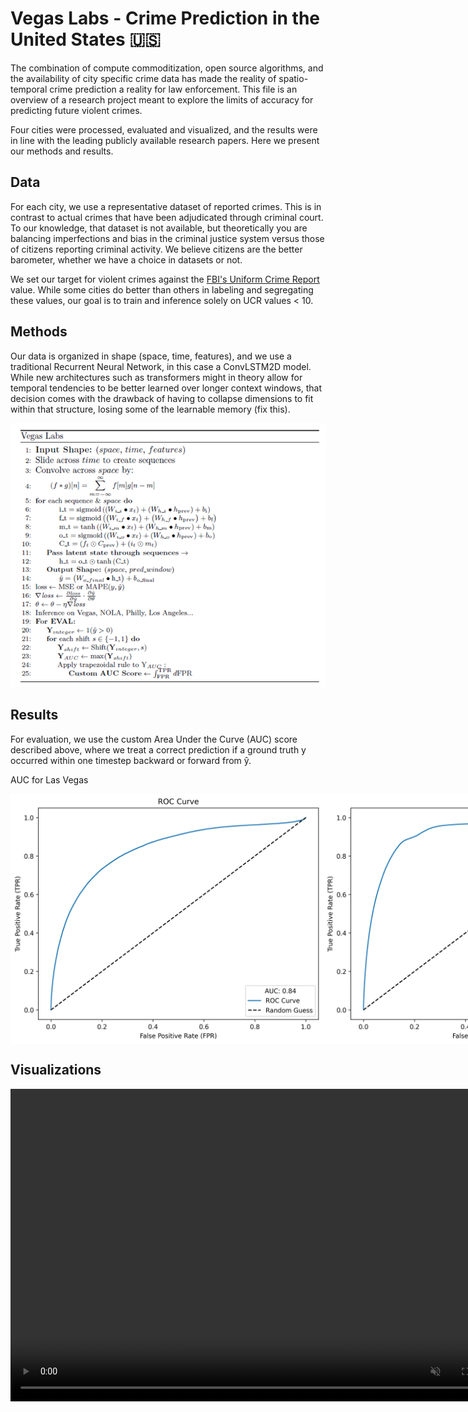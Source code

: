 # Vegas Labs - Crime Prediction in the United States &#x1F1FA;&#x1F1F8;

The combination of compute commoditization, open source algorithms, and the availability of city specific crime data has made the reality of spatio-temporal crime prediction a reality for law enforcement. This file is an overview of a research project meant to explore the limits of accuracy for predicting future violent crimes. 

Four cities were processed, evaluated and visualized, and the results were in line with the leading publicly available research papers. Here we present our methods and results.

## Data

For each city, we use a representative dataset of reported crimes. This is in contrast to actual crimes that have been adjudicated through criminal court. To our knowledge, that dataset is not available, but theoretically you are balancing imperfections and bias in the criminal justice system versus those of citizens reporting criminal activity. We believe citizens are the better barometer, whether we have a choice in datasets or not. 

We set our target for violent crimes against the [FBI's Uniform Crime Report](https://ucr.fbi.gov/additional-ucr-publications/ucr_handbook.pdf) value. While some cities do better than others in labeling and segregating these values, our goal is to train and inference solely on UCR values < 10.

## Methods

Our data is organized in shape (space, time, features), and we use a traditional Recurrent Neural Network, in this case a ConvLSTM2D model. While new architectures such as transformers might in theory allow for temporal tendencies to be better learned over longer context windows, that decision comes with the drawback of having to collapse dimensions to fit within that structure, losing some of the learnable memory (fix this).

![Crime](https://github.com/willmason76/willmason76/blob/main/Projects/Crime/algo.png)

## Results

For evaluation, we use the custom Area Under the Curve (AUC) score described above, where we treat a correct prediction if a ground truth y occurred within one timestep backward or forward from ŷ.

AUC for Las Vegas
<div style="display: flex; align-items: center;">
    <img src="https://raw.githubusercontent.com/willmason76/willmason76/main/Projects/Crime/ROC.png" alt="Crime 1" width="500" height="400">
    <img src="https://raw.githubusercontent.com/willmason76/willmason76/main/Projects/Crime/seven_and_two.png" alt="Crime 2" width="500" height="400">
</div>

## Visualizations

<video controls="" width="800" height="500" muted="" loop="" autoplay="">
<source src="https://github.com/willmason76/willmason76/blob/main/Projects/Crime/hm_cropped.mp4" type="video/mp4">
</video>
